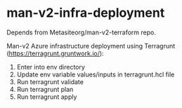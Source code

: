 # man-v2-infra-deployment
Depends from  Metasiteorg/man-v2-terraform repo.

Man-v2 Azure infrastructure deployment using Terragrunt (https://terragrunt.gruntwork.io/):
1. Enter into env directory
2. Update env variable values/inputs in terragrunt.hcl file
2. Run terragrunt validate
3. Run terragrunt plan
4. Run terragrunt apply

